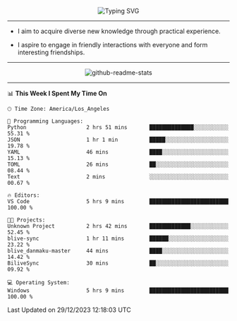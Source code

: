 <p align="center">
  <img src="https://readme-typing-svg.demolab.com?font=Fira+Code&weight=500&size=32&duration=2500&pause=1600&center=true&vCenter=true&random=false&width=1024&height=64&lines=Hi+there+%F0%9F%91%8B;I'm+delighted+you+could+make+it+here+%F0%9F%8E%89;I'm+Harry%2C+a+college+student+still+finding+my+way" alt="Typing SVG" />
</p>


---


- I aim to acquire diverse new knowledge through practical experience.

- I aspire to engage in friendly interactions with everyone and form interesting friendships.


---


<p align="center">
  <img src="https://github-readme-stats.vercel.app/api?username=Harry-Jing&show_icons=true" alt="github-readme-stats"/>
</p>


---

<!--START_SECTION:waka-->
📊 **This Week I Spent My Time On** 

```text
🕑︎ Time Zone: America/Los_Angeles

💬 Programming Languages: 
Python                   2 hrs 51 mins       ██████████████░░░░░░░░░░░   55.31 % 
JSON                     1 hr 1 min          █████░░░░░░░░░░░░░░░░░░░░   19.78 % 
YAML                     46 mins             ████░░░░░░░░░░░░░░░░░░░░░   15.13 % 
TOML                     26 mins             ██░░░░░░░░░░░░░░░░░░░░░░░   08.44 % 
Text                     2 mins              ░░░░░░░░░░░░░░░░░░░░░░░░░   00.67 % 

🔥 Editors: 
VS Code                  5 hrs 9 mins        █████████████████████████   100.00 % 

🐱‍💻 Projects: 
Unknown Project          2 hrs 42 mins       █████████████░░░░░░░░░░░░   52.45 % 
blive-sync               1 hr 11 mins        ██████░░░░░░░░░░░░░░░░░░░   23.22 % 
blive_danmaku-master     44 mins             ████░░░░░░░░░░░░░░░░░░░░░   14.42 % 
BiliveSync               30 mins             ██░░░░░░░░░░░░░░░░░░░░░░░   09.92 % 

💻 Operating System: 
Windows                  5 hrs 9 mins        █████████████████████████   100.00 % 
```


 Last Updated on 29/12/2023 12:18:03 UTC
<!--END_SECTION:waka-->
